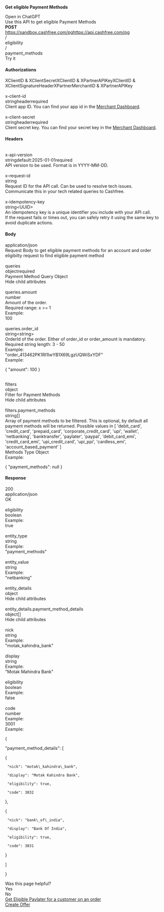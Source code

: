 **Get eligible Payment Methods**

Open in ChatGPT  
Use this API to get eligible Payment Methods  
**POST**  
https://sandbox.cashfree.com/pghttps://api.cashfree.com/pg  
/  
eligibility  
/  
payment\_methods  
Try it

#### **Authorizations**

XClientID & XClientSecretXClientID & XPartnerAPIKeyXClientID & XClientSignatureHeaderXPartnerMerchantID & XPartnerAPIKey  
[​](https://www.cashfree.com/docs/api-reference/payments/latest/eligibility/get-eligible-payment-methods#authorization-x-client-id)  
x-client-id  
stringheaderrequired  
Client app ID. You can find your app id in the [Merchant Dashboard](https://merchant.cashfree.com/merchants/pg/developers/api-keys?env=prod).  
[​](https://www.cashfree.com/docs/api-reference/payments/latest/eligibility/get-eligible-payment-methods#authorization-x-client-secret)  
x-client-secret  
stringheaderrequired  
Client secret key. You can find your secret key in the [Merchant Dashboard](https://merchant.cashfree.com/merchants/pg/developers/api-keys?env=prod).

#### **Headers**

[​](https://www.cashfree.com/docs/api-reference/payments/latest/eligibility/get-eligible-payment-methods#parameter-x-api-version)  
x-api-version  
stringdefault:2025-01-01required  
API version to be used. Format is in YYYY-MM-DD.  
[​](https://www.cashfree.com/docs/api-reference/payments/latest/eligibility/get-eligible-payment-methods#parameter-x-request-id)  
x-request-id  
string  
Request ID for the API call. Can be used to resolve tech issues. Communicate this in your tech related queries to Cashfree.  
[​](https://www.cashfree.com/docs/api-reference/payments/latest/eligibility/get-eligible-payment-methods#parameter-x-idempotency-key)  
x-idempotency-key  
string\<UUID\>  
An idempotency key is a unique identifier you include with your API call.  
If the request fails or times out, you can safely retry it using the same key to avoid duplicate actions.

#### **Body**

application/json  
Request Body to get eligible payment methods for an account and order  
eligibilty request to find eligible payment method  
[​](https://www.cashfree.com/docs/api-reference/payments/latest/eligibility/get-eligible-payment-methods#body-queries)  
queries  
objectrequired  
Payment Method Query Object  
Hide child attributes  
[​](https://www.cashfree.com/docs/api-reference/payments/latest/eligibility/get-eligible-payment-methods#body-queries-amount)  
queries.amount  
number  
Amount of the order.  
Required range: x \>= 1  
Example:  
100  
[​](https://www.cashfree.com/docs/api-reference/payments/latest/eligibility/get-eligible-payment-methods#body-queries-order-id)  
queries.order\_id  
string\<string\>  
OrderId of the order. Either of order\_id or order\_amount is mandatory.  
Required string length: 3 \- 50  
Example:  
"order\_413462PK1RI1IwYB1X69LgzUQWiSxYDF"  
Example:

{ "amount": 100 }

[​](https://www.cashfree.com/docs/api-reference/payments/latest/eligibility/get-eligible-payment-methods#body-filters)  
filters  
object  
Filter for Payment Methods  
Hide child attributes  
[​](https://www.cashfree.com/docs/api-reference/payments/latest/eligibility/get-eligible-payment-methods#body-filters-payment-methods)  
filters.payment\_methods  
string\[\]  
Array of payment methods to be filtered. This is optional, by default all payment methods will be returned. Possible values in \[ 'debit\_card', 'credit\_card', 'prepaid\_card', 'corporate\_credit\_card', 'upi', 'wallet', 'netbanking', 'banktransfer', 'paylater', 'paypal', 'debit\_card\_emi', 'credit\_card\_emi', 'upi\_credit\_card', 'upi\_ppi', 'cardless\_emi', 'account\_based\_payment' \]  
Methods Type Object  
Example:

{ "payment\_methods": null }

#### Response

200  
application/json  
OK  
[​](https://www.cashfree.com/docs/api-reference/payments/latest/eligibility/get-eligible-payment-methods#response-eligibility)  
eligibility  
boolean  
Example:  
true  
[​](https://www.cashfree.com/docs/api-reference/payments/latest/eligibility/get-eligible-payment-methods#response-entity-type)  
entity\_type  
string  
Example:  
"payment\_methods"  
[​](https://www.cashfree.com/docs/api-reference/payments/latest/eligibility/get-eligible-payment-methods#response-entity-value)  
entity\_value  
string  
Example:  
"netbanking"  
[​](https://www.cashfree.com/docs/api-reference/payments/latest/eligibility/get-eligible-payment-methods#response-entity-details)  
entity\_details  
object  
Hide child attributes  
[​](https://www.cashfree.com/docs/api-reference/payments/latest/eligibility/get-eligible-payment-methods#response-entity-details-payment-method-details)  
entity\_details.payment\_method\_details  
object\[\]  
Hide child attributes  
[​](https://www.cashfree.com/docs/api-reference/payments/latest/eligibility/get-eligible-payment-methods#response-entity-details-payment-method-details-nick)  
nick  
string  
Example:  
"motak\_kahindra\_bank"  
[​](https://www.cashfree.com/docs/api-reference/payments/latest/eligibility/get-eligible-payment-methods#response-entity-details-payment-method-details-display)  
display  
string  
Example:  
"Motak Mahindra Bank"  
[​](https://www.cashfree.com/docs/api-reference/payments/latest/eligibility/get-eligible-payment-methods#response-entity-details-payment-method-details-eligibility)  
eligibility  
boolean  
Example:  
false  
[​](https://www.cashfree.com/docs/api-reference/payments/latest/eligibility/get-eligible-payment-methods#response-entity-details-payment-method-details-code)  
code  
number  
Example:  
3001  
Example:

{

 "payment\_method\_details": \[

   {

     "nick": "motak\_kahindra\_bank",

     "display": "Motak Kahindra Bank",

     "eligibility": true,

     "code": 3032

   },

   {

     "nick": "bank\_of\_india",

     "display": "Bank Of India",

     "eligibility": true,

     "code": 3031

   }

 \]

}

Was this page helpful?  
Yes  
No  
[Get Eligible Paylater for a customer on an order](https://www.cashfree.com/docs/api-reference/payments/latest/eligibility/get-eligible-paylater-for-a-customer-on-an-order)  
[Create Offer](https://www.cashfree.com/docs/api-reference/payments/latest/offers/create)  
